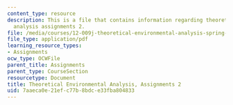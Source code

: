 ```yaml
---
content_type: resource
description: This is a file that contains information regarding theoretical environmental
  analysis assignments 2.
file: /media/courses/12-009j-theoretical-environmental-analysis-spring-2015/7aaeca0e21efc77b8bdce33fba804833_MIT12_009JS15_pset2.pdf
file_type: application/pdf
learning_resource_types:
- Assignments
ocw_type: OCWFile
parent_title: Assignments
parent_type: CourseSection
resourcetype: Document
title: Theoretical Environmental Analysis, Assignments 2
uid: 7aaeca0e-21ef-c77b-8bdc-e33fba804833
---
```

